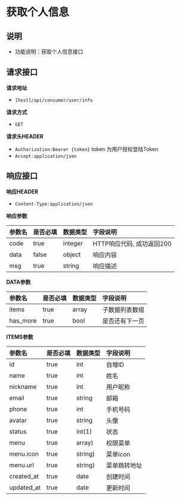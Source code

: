 # 获取个人信息



## 说明 <a id="&#x8BF4;&#x660E;"></a>

* 功能说明：获取个人信息接口

## 请求接口 <a id="&#x8BF7;&#x6C42;&#x63A5;&#x53E3;"></a>

**请求地址**

* `[host]/api/consumer/user/info`

**请求方式**

* `GET`

**请求头HEADER**

* `Authorization:Bearer {token}` token 为用户授权登陆Token
* `Accept:application/json`

## 响应接口 <a id="&#x54CD;&#x5E94;&#x63A5;&#x53E3;"></a>

**响应HEADER**

* `Content-Type:application/json`

**响应参数**

| 参数名 | 是否必填 | 数据类型 | 字段说明 |
| :--- | :--- | :--- | :--- |
| code | true | integer | HTTP响应代码, 成功返回200 |
| data | false | object | 响应内容 |
| msg | true | string | 响应描述 |

**DATA参数**

| 参数名 | 是否必填 | 数据类型 | 字段说明 |
| :--- | :--- | :--- | :--- |
| items | true | array | 子数据列表数组 |
| has\_more | true | bool | 是否还有下一页 |

**ITEMS参数**

| 参数名 | 是否必填 | 数据类型 | 字段说明 |
| :--- | :--- | :--- | :--- |
| id | true | int | 自增ID |
| name | true | int | 姓名 |
| nickname | true | int | 用户昵称 |
| email | true | string | 邮箱 |
| phone | true | int | 手机号码 |
| avatar | true | string | 头像 |
| status | true | int\(1\) | 状态 |
| menu | true | array\) | 权限菜单 |
| menu.icon | true | string\) | 菜单icon |
| menu.url | true | string\) | 菜单跳转地址 |
| created\_at | true | date | 创建时间 |
| updated\_at | true | date | 更新时间 |


